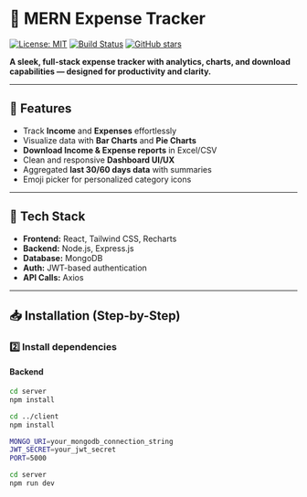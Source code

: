 # 🤑 MERN Expense Tracker

[![License: MIT](https://img.shields.io/badge/License-MIT-green.svg)](https://opensource.org/licenses/MIT) 
[![Build Status](https://img.shields.io/badge/build-passing-brightgreen)](#)
[![GitHub stars](https://img.shields.io/github/stars/cognitlab/mern-expense-tracker?style=social)](https://github.com/cognitlab/mern-expense-tracker/stargazers)

**A sleek, full-stack expense tracker with analytics, charts, and download capabilities — designed for productivity and clarity.**

---

## 🌟 Features

- Track **Income** and **Expenses** effortlessly  
- Visualize data with **Bar Charts** and **Pie Charts**  
- **Download Income & Expense reports** in Excel/CSV  
- Clean and responsive **Dashboard UI/UX**  
- Aggregated **last 30/60 days data** with summaries  
- Emoji picker for personalized category icons  

---

## 🚀 Tech Stack

- **Frontend:** React, Tailwind CSS, Recharts  
- **Backend:** Node.js, Express.js  
- **Database:** MongoDB  
- **Auth:** JWT-based authentication  
- **API Calls:** Axios  

---

## 📥 Installation (Step-by-Step)

### 2️⃣ Install dependencies

#### Backend
```bash
cd server
npm install

cd ../client
npm install

MONGO_URI=your_mongodb_connection_string
JWT_SECRET=your_jwt_secret
PORT=5000

cd server
npm run dev
```

